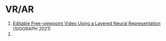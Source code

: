 # VR/AR
1. [Editable Free-viewpoint Video Using a Layered Neural Representation](https://arxiv.org/abs/2104.14786) (SIGGRAPH 2021)
2. 
